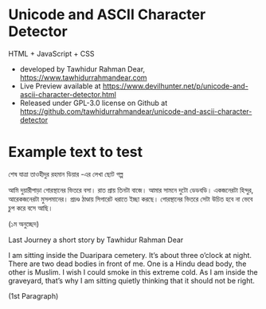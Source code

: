 # Unicode and ASCII Character Detector <br>
HTML + JavaScript + CSS <br>
* developed by Tawhidur Rahman Dear, https://www.tawhidurrahmandear.com <br>
* Live Preview available at https://www.devilhunter.net/p/unicode-and-ascii-character-detector.html <br>
* Released under GPL-3.0 license on Github at https://github.com/tawhidurrahmandear/unicode-and-ascii-character-detector 


# Example text to test <br>

শেষ যাত্রা
তাওহীদুর রহমান ডিয়ার -এর লেখা ছোট গল্প

আমি দুয়ারীপাড়া গোরস্থানের ভিতরে বসা। রাত প্রায় তিনটা বাজে। আমার সামনে দুটো ডেডবডি। একজনেরটা হিন্দুর, আরেকজনেরটা মুসলমানের। প্রচণ্ড ঠাণ্ডায় সিগারেট ধরাতে ইচ্ছা করছে। গোরস্থানের ভিতরে সেটা উচিত হবে না ভেবে চুপ করে বসে আছি।

(১ম অনুচ্ছেদ)

Last Journey
a short story by Tawhidur Rahman Dear

I am sitting inside the Duaripara cemetery. It’s about three o’clock at night. There are two dead bodies in front of me. One is a Hindu dead body, the other is Muslim. I wish I could smoke in this extreme cold. As I am inside the graveyard, that’s why I am sitting quietly thinking that it should not be right.

(1st Paragraph)
